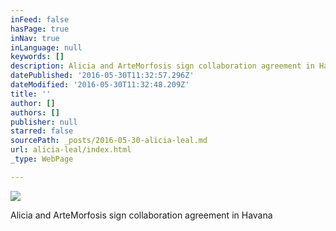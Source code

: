 ```yaml
---
inFeed: false
hasPage: true
inNav: true
inLanguage: null
keywords: []
description: Alicia and ArteMorfosis sign collaboration agreement in Havana
datePublished: '2016-05-30T11:32:57.296Z'
dateModified: '2016-05-30T11:32:48.209Z'
title: ''
author: []
authors: []
publisher: null
starred: false
sourcePath: _posts/2016-05-30-alicia-leal.md
url: alicia-leal/index.html
_type: WebPage

---
```

![](https://the-grid-user-content.s3-us-west-2.amazonaws.com/0d388091-1c8a-4cc8-a8df-8527e7c26a59.jpg)

Alicia and ArteMorfosis sign collaboration agreement in Havana
